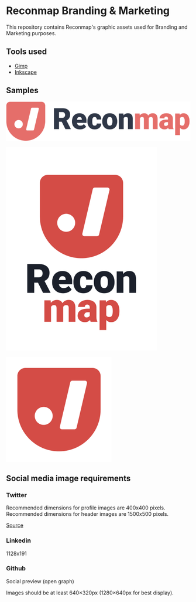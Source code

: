 # Reconmap Branding & Marketing

This repository contains Reconmap's graphic assets used for Branding and Marketing purposes.

## Tools used

- [Gimp](https://www.gimp.org/)
- [Inkscape](https://inkscape.org/)

## Samples

![Icon and name 655x139](logos/icon-name-dark-655x139.png?raw=true "Icon and name 655x139")

![Icon and name vertical split](logos/icon-name-dark-split-vertical-412x556.png?raw=true "")

![Icon 288x288](logos/icon-288.png?raw=true "Icon 288x288")

## Social media image requirements

### Twitter

Recommended dimensions for profile images are 400x400 pixels. Recommended dimensions for header images are 1500x500 pixels.

[Source](https://help.twitter.com/en/managing-your-account/common-issues-when-uploading-profile-photo)

### Linkedin

1128x191

### Github

Social preview (open graph)

Images should be at least 640×320px (1280×640px for best display).


